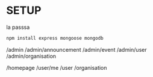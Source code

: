 # SETUP
la passsa
```bash
npm install express mongoose mongodb
```
/admin
/admin/announcement
/admin/event
/admin/user
/admin/organisation

/homepage
/user/me
/user
/organisation

